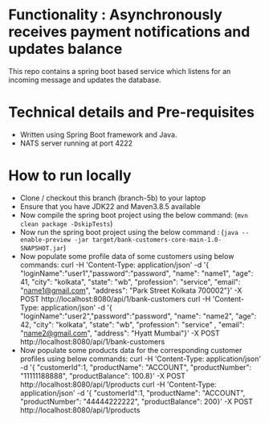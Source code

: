 # Functionality : Asynchronously receives payment notifications and updates balance 
This repo contains a spring boot based service which listens for an incoming message and updates the database.


# Technical details and Pre-requisites
- Written using Spring Boot framework and Java.
- NATS server running at port 4222



# How to run locally
- Clone / checkout this branch (branch-5b) to your laptop
- Ensure that you have JDK22 and Maven3.8.5 available
- Now compile the spring boot project using the below command:
  (`mvn clean package -DskipTests`)
- Now run the spring boot project using the below command :
  (`java --enable-preview -jar target/bank-customers-core-main-1.0-SNAPSHOT.jar`)
- Now populate some profile data of some customers using below commands:
curl -H 'Content-Type: application/json' -d '{ "loginName":"user1","password":"password", "name": "name1", "age": 41, "city": "kolkata", "state": "wb", "profession": "service", "email": "name1@gmail.com", "address": "Park Street Kolkata 700002"}' -X POST http://localhost:8080/api/1/bank-customers
curl -H 'Content-Type: application/json' -d '{ "loginName":"user2","password":"password", "name": "name2", "age": 42, "city": "kolkata", "state": "wb", "profession": "service" , "email": "name2@gmail.com", "address": "Hyatt Mumbai"}' -X POST http://localhost:8080/api/1/bank-customers
- Now populate some products data for the corresponding customer profiles using below commands:
curl -H 'Content-Type: application/json' -d '{ "customerId":1, "productName": "ACCOUNT", "productNumber": "11111188888", "productBalance": 100.8}' -X POST http://localhost:8080/api/1/products
curl -H 'Content-Type: application/json' -d '{ "customerId":1, "productName": "ACCOUNT", "productNumber": "44444222222", "productBalance": 200}' -X POST http://localhost:8080/api/1/products
